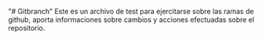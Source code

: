 "# Gitbranch" 
Este es un archivo de test para ejercitarse sobre las ramas de github, aporta informaciones sobre cambios y acciones efectuadas sobre el repositorio.